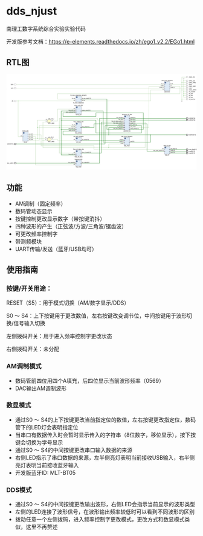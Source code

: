 # dds_njust

南理工数字系统综合实验实验代码

开发版参考文档：https://e-elements.readthedocs.io/zh/ego1_v2.2/EGo1.html

## RTL图

![RTL级图示](figure/rtl.jpg "RTL级图示")

## 功能

* AM调制（固定频率）
* 数码管动态显示
* 按键控制更改显示数字（带按键消抖）
* 四种波形的产生（正弦波/方波/三角波/锯齿波）
* 可更改频率控制字
* 带测频模块
* UART传输/发送（蓝牙/USB均可）

## 使用指南

### 按键/开关用途：

RESET（S5）：用于模式切换（AM/数字显示/DDS）

S0 ～ S4：上下按键用于更改数值，左右按键改变调节位，中间按键用于波形切换/信号输入切换

左侧拨码开关：用于进入频率控制字更改状态

右侧拨码开关：未分配

### AM调制模式

* 数码管前四位用四个A填充，后四位显示当前波形频率（0569）
* DAC输出AM调制波形

### 数显模式

* 通过S0 ～ S4的上下按键更改当前指定位的数值，左右按键更改指定位，数码管下的LED灯会表明指定位
* 当串口有数据传入时会暂时显示传入的字符串（8位数字，移位显示），按下按键会切换为学号显示
* 通过S0 ～ S4的中间按键更改串口输入数据的来源
* 右侧LED指示了串口数据的来源，左半侧亮灯表明当前接收USB输入，右半侧亮灯表明当前接收蓝牙输入
* 开发版蓝牙ID: MLT-BT05

### DDS模式

* 通过S0 ～ S4的中间按键更改输出波形，右侧LED会指示当前显示的波形类型
* 左侧的LED连接了波形信号，在波形输出频率较低时可以看到不同波形的区别
* 拨动任意一个左侧拨码，进入频率控制字更改模式，更改方式和数显模式类似，这里不再赘述
